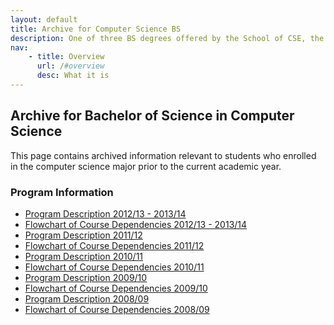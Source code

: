 ```yaml
---
layout: default
title: Archive for Computer Science BS
description: One of three BS degrees offered by the School of CSE, the BS in Computer Science is a 4-year degree with a combined focus on programming and theory.
nav:
    - title: Overview
      url: /#overview
      desc: What it is
---
```


## Archive for Bachelor of Science in __Computer Science__

This page contains archived information relevant to students who enrolled
in the computer science major prior to the current academic year.

### Program Information

- [Program Description 2012/13 - 2013/14][description-12-14]
- [Flowchart of Course Dependencies 2012/13 - 2013/14][flowchart-12-14]
- [Program Description 2011/12][description-11-12]
- [Flowchart of Course Dependencies 2011/12][flowchart-11-12]
- [Program Description 2010/11][description-10-11]
- [Flowchart of Course Dependencies 2010/11][flowchart-10-11]
- [Program Description 2009/10][description-09-10]
- [Flowchart of Course Dependencies 2009/10][flowchart-09-10]
- [Program Description 2008/09][description-08-09]
- [Flowchart of Course Dependencies 2008/09][flowchart-08-09]

[description-12-14]: descriptions/cs_description_2012_2014.pdf
[flowchart-12-14]: flowcharts/cs_flowchart_2012_2014.pdf

[description-11-12]: descriptions/cs_description_2011_2012.pdf
[flowchart-11-12]: flowcharts/cs_flowcharts_2011_2012.pdf

[description-10-11]: descriptions/cs_description_2010_2011.pdf
[flowchart-10-11]: Computer_science_2010_2011.pdf

[description-09-10]: descriptions/cs_description_2009_2010.pdf
[flowchart-09-10]: Computer_science_2009_2010.pdf

[description-08-09]: descriptions/cs_description_2008_2009.pdf
[flowchart-08-09]: Computer_science_2008_2009.pdf


